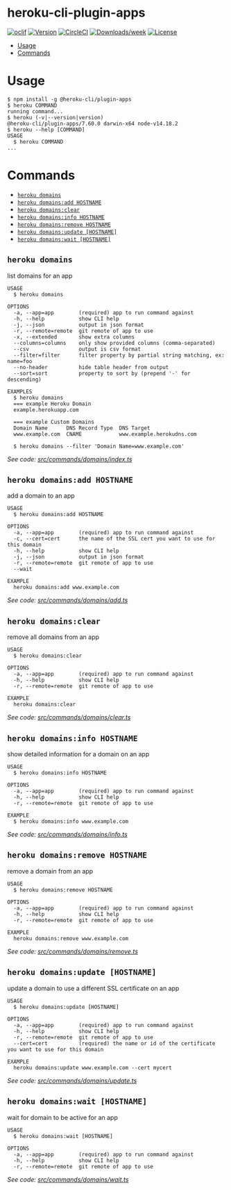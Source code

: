 heroku-cli-plugin-apps
======================

[![oclif](https://img.shields.io/badge/cli-oclif-brightgreen.svg)](https://oclif.io)
[![Version](https://img.shields.io/npm/v/heroku-cli-plugin-apps.svg)](https://npmjs.org/package/heroku-cli-plugin-apps)
[![CircleCI](https://circleci.com/gh/brettgoulder/heroku-cli-plugin-apps/tree/master.svg?style=shield)](https://circleci.com/gh/brettgoulder/heroku-cli-plugin-apps/tree/master)
[![Downloads/week](https://img.shields.io/npm/dw/heroku-cli-plugin-apps.svg)](https://npmjs.org/package/heroku-cli-plugin-apps)
[![License](https://img.shields.io/npm/l/heroku-cli-plugin-apps.svg)](https://github.com/brettgoulder/heroku-cli-plugin-apps/blob/master/package.json)

<!-- toc -->
* [Usage](#usage)
* [Commands](#commands)
<!-- tocstop -->
# Usage
<!-- usage -->
```sh-session
$ npm install -g @heroku-cli/plugin-apps
$ heroku COMMAND
running command...
$ heroku (-v|--version|version)
@heroku-cli/plugin-apps/7.60.0 darwin-x64 node-v14.18.2
$ heroku --help [COMMAND]
USAGE
  $ heroku COMMAND
...
```
<!-- usagestop -->
# Commands
<!-- commands -->
* [`heroku domains`](#heroku-domains)
* [`heroku domains:add HOSTNAME`](#heroku-domainsadd-hostname)
* [`heroku domains:clear`](#heroku-domainsclear)
* [`heroku domains:info HOSTNAME`](#heroku-domainsinfo-hostname)
* [`heroku domains:remove HOSTNAME`](#heroku-domainsremove-hostname)
* [`heroku domains:update [HOSTNAME]`](#heroku-domainsupdate-hostname)
* [`heroku domains:wait [HOSTNAME]`](#heroku-domainswait-hostname)

## `heroku domains`

list domains for an app

```
USAGE
  $ heroku domains

OPTIONS
  -a, --app=app        (required) app to run command against
  -h, --help           show CLI help
  -j, --json           output in json format
  -r, --remote=remote  git remote of app to use
  -x, --extended       show extra columns
  --columns=columns    only show provided columns (comma-separated)
  --csv                output is csv format
  --filter=filter      filter property by partial string matching, ex: name=foo
  --no-header          hide table header from output
  --sort=sort          property to sort by (prepend '-' for descending)

EXAMPLES
  $ heroku domains
  === example Heroku Domain
  example.herokuapp.com

  === example Custom Domains
  Domain Name      DNS Record Type  DNS Target
  www.example.com  CNAME            www.example.herokudns.com

  $ heroku domains --filter 'Domain Name=www.example.com'
```

_See code: [src/commands/domains/index.ts](https://github.com/heroku/heroku-cli-plugin-apps/blob/v7.60.0/src/commands/domains/index.ts)_

## `heroku domains:add HOSTNAME`

add a domain to an app

```
USAGE
  $ heroku domains:add HOSTNAME

OPTIONS
  -a, --app=app        (required) app to run command against
  -c, --cert=cert      the name of the SSL cert you want to use for this domain
  -h, --help           show CLI help
  -j, --json           output in json format
  -r, --remote=remote  git remote of app to use
  --wait

EXAMPLE
  heroku domains:add www.example.com
```

_See code: [src/commands/domains/add.ts](https://github.com/heroku/heroku-cli-plugin-apps/blob/v7.60.0/src/commands/domains/add.ts)_

## `heroku domains:clear`

remove all domains from an app

```
USAGE
  $ heroku domains:clear

OPTIONS
  -a, --app=app        (required) app to run command against
  -h, --help           show CLI help
  -r, --remote=remote  git remote of app to use

EXAMPLE
  heroku domains:clear
```

_See code: [src/commands/domains/clear.ts](https://github.com/heroku/heroku-cli-plugin-apps/blob/v7.60.0/src/commands/domains/clear.ts)_

## `heroku domains:info HOSTNAME`

show detailed information for a domain on an app

```
USAGE
  $ heroku domains:info HOSTNAME

OPTIONS
  -a, --app=app        (required) app to run command against
  -h, --help           show CLI help
  -r, --remote=remote  git remote of app to use

EXAMPLE
  $ heroku domains:info www.example.com
```

_See code: [src/commands/domains/info.ts](https://github.com/heroku/heroku-cli-plugin-apps/blob/v7.60.0/src/commands/domains/info.ts)_

## `heroku domains:remove HOSTNAME`

remove a domain from an app

```
USAGE
  $ heroku domains:remove HOSTNAME

OPTIONS
  -a, --app=app        (required) app to run command against
  -h, --help           show CLI help
  -r, --remote=remote  git remote of app to use

EXAMPLE
  heroku domains:remove www.example.com
```

_See code: [src/commands/domains/remove.ts](https://github.com/heroku/heroku-cli-plugin-apps/blob/v7.60.0/src/commands/domains/remove.ts)_

## `heroku domains:update [HOSTNAME]`

update a domain to use a different SSL certificate on an app

```
USAGE
  $ heroku domains:update [HOSTNAME]

OPTIONS
  -a, --app=app        (required) app to run command against
  -h, --help           show CLI help
  -r, --remote=remote  git remote of app to use
  --cert=cert          (required) the name or id of the certificate you want to use for this domain

EXAMPLE
  heroku domains:update www.example.com --cert mycert
```

_See code: [src/commands/domains/update.ts](https://github.com/heroku/heroku-cli-plugin-apps/blob/v7.60.0/src/commands/domains/update.ts)_

## `heroku domains:wait [HOSTNAME]`

wait for domain to be active for an app

```
USAGE
  $ heroku domains:wait [HOSTNAME]

OPTIONS
  -a, --app=app        (required) app to run command against
  -h, --help           show CLI help
  -r, --remote=remote  git remote of app to use
```

_See code: [src/commands/domains/wait.ts](https://github.com/heroku/heroku-cli-plugin-apps/blob/v7.60.0/src/commands/domains/wait.ts)_
<!-- commandsstop -->
